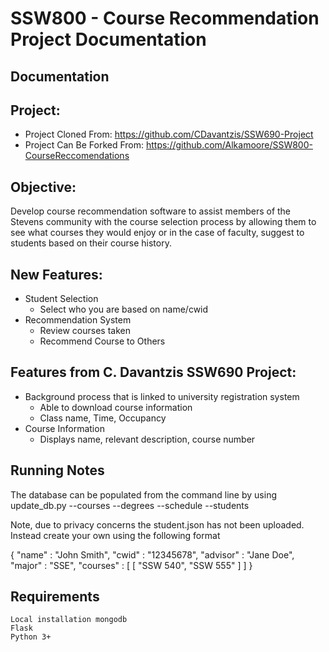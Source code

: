 # SSW800 - Course Recommendation Project Documentation
**Documentation**
-------------

Project:
--------
 - Project Cloned From: https://github.com/CDavantzis/SSW690-Project
 - Project Can Be Forked From: https://github.com/Alkamoore/SSW800-CourseReccomendations

Objective:
----------
Develop course recommendation software to assist members of the Stevens community with the course selection process by allowing them to see what courses they would enjoy or in the case of faculty, suggest to students based on their course history. 

New Features:
---------
- Student Selection
	 - Select who you are based on name/cwid
- Recommendation System 
	 - Review courses taken
	 - Recommend Course to Others

Features from C. Davantzis SSW690 Project:
---------

 - Background process that is linked to university registration system
	 - Able to download course information
	 - Class name, Time, Occupancy
 - Course Information
	 - Displays name, relevant description, course number
	 
Running Notes
---------
The database can be populated from the command line by using update_db.py --courses --degrees --schedule --students

Note, due to privacy concerns the student.json has not been uploaded. Instead create your own using the following format 

  { 
    "name" : "John Smith",
    "cwid" : "12345678",
	"advisor" : "Jane Doe",
	"major" : "SSE",
    "courses" : [
      [ 
		"SSW 540",
		"SSW 555"
      ]
    ]
  }


Requirements
---------
	Local installation mongodb
	Flask 
	Python 3+
